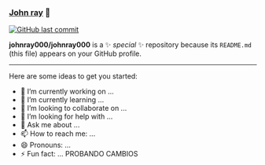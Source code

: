 ### [John ray][website] 👋

[![GitHub last commit](https://img.shields.io/github/last-commit/johnray000/johnray000?style=for-the-badge)](https://github.com/johnray000/johnray000)

**johnray000/johnray000** is a ✨ _special_ ✨ repository because its `README.md` (this file) appears on your GitHub profile.

---
Here are some ideas to get you started:

- 🔭 I’m currently working on ...
- 🌱 I’m currently learning ...
- 👯 I’m looking to collaborate on ...
- 🤔 I’m looking for help with ...
- 💬 Ask me about ...
- 📫 How to reach me: ...
- 😄 Pronouns: ...
- ⚡ Fun fact: ... PROBANDO CAMBIOS


<!--Links -->
[website]:https://john-ray.notion.site/Pagina-de-Prueba-021dae95cef1427aba67bc84b4b1375c

